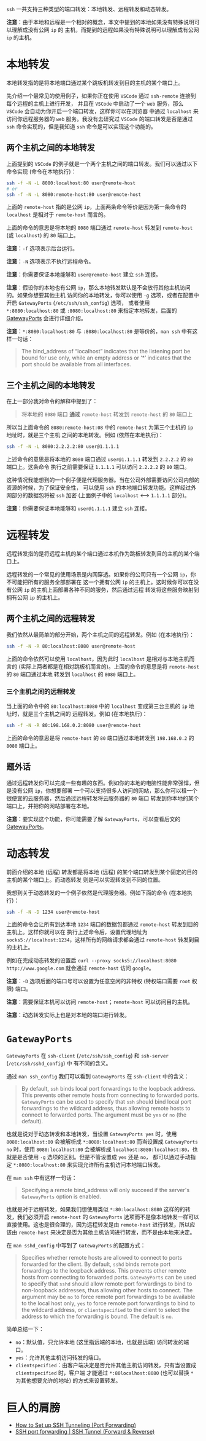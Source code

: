 `ssh` 一共支持三种类型的端口转发：本地转发、远程转发和动态转发。

**注意**：由于本地和远程是一个相对的概念，本文中提到的本地如果没有特殊说明可以理解成没有公网 `ip` 的
主机，而提到的远程如果没有特殊说明可以理解成有公网 `ip` 的主机。

# 本地转发
本地转发指的是将本地端口通过某个跳板机转发到目的主机的某个端口上。

先介绍一个最常见的使用例子，如果你正在使用 `VSCode` 通过 `ssh-remote` 连接到每个远程的主机上进行开发，
并且在 `VSCode` 中启动了一个 `web` 服务，那么 `VSCode` 会自动为你开启一个端口转发，这样你可以在浏览器
中通过 `localhost` 来访问你远程服务器的 `web` 服务。我没有去研究过 `VSCode` 的端口转发是否是通过 `ssh`
命令实现的，但是我知道 `ssh` 命令是可以实现这个功能的。

## 两个主机之间的本地转发
上面提到的 `VSCode` 的例子就是一个两个主机之间的端口转发。我们可以通过以下命令实现 (命令在本地执行)：

```bash
ssh -f -N -L 8080:localhost:80 user@remote-host
# or
ssh -f -N -L 8080:remote-host:80 user@remote-host
```

上面的 `remote-host` 指的是公网 `ip`，上面两条命令等价是因为第一条命令的 `localhost` 是相对于
`remote-host` 而言的。

上面的命令的意思是将本地的 `8080` 端口通过 `remote-host` 转发到 `remote-host` (或 `localhost`) 的
`80` 端口上。

**注意**：`-f` 选项表示后台运行。

**注意**：`-N` 选项表示不执行远程命令。

**注意**：你需要保证本地能够和 `user@remote-host` 建立 `ssh` 连接。

**注意**：假设你的本地也有公网 `ip`，那么本地转发默认是不会放行其他主机访问的。如果你想要其他主机
访问你的本地转发，你可以使用 `-g` 选项，或者在配置中开启 `GatewayPorts` (`/etc/ssh/ssh_config`) 选项，
或者使用 `*:8080:localhost:80` 或 `:8080:localhost:80` 来指定本地转发，后面的
[GatewayPorts](#gatewayports) 会进行详细介绍。

**注意**：`*:8080:localhost:80` 与 `:8080:localhost:80` 是等价的，`man ssh` 中有这样一句话：
> The bind_address of “localhost” indicates that the listening port be bound for use only, while
an empty address or ‘*’ indicates that the port should be available from all interfaces.

## 三个主机之间的本地转发
在上一部分我对命令的解释中提到了：
> 将本地的 `8080` 端口 **通过** `remote-host` 转发到 `remote-host` 的 `80` 端口上

所以当上面命令的 `8080:remote-host:08` 中的 `remote-host` 为第三个主机的 `ip` 地址时，就是三个主机
之间的本地转发。例如 (依然在本地执行)：

```bash
ssh -f -N -L 8080:2.2.2.2:80 user@1.1.1.1
```

上述命令的意思是将本地的 `8080` 端口通过 `user@1.1.1.1` 转发到 `2.2.2.2` 的 `80` 端口上。这条命令
执行之前需要保证 `1.1.1.1` 可以访问 `2.2.2.2` 的 `80` 端口。

这种情况我能想到的一个例子便是代理服务器。当在公司外部需要访问公司内部的资源的时候，为了保证安全性，
可以使用 `ssh` 的本地端口转发功能。这样经过外网部分的数据包将被 `ssh` 加密
(上面例子中的 `localhost` <--> `1.1.1.1` 部分)。

**注意**：你需要保证本地能够和 `user@1.1.1.1` 建立 `ssh` 连接。

# 远程转发
远程转发指的是将远程主机的某个端口通过本机作为跳板转发到目的主机的某个端口上。

远程转发的一个常见的使用场景是内网穿透。如果你的公司只有一个公网 `ip`，你不可能把所有的服务全部部署在
这一个拥有公网 `ip` 的主机上。这时候你可以在没有公网 `ip` 的主机上面部署各种不同的服务，然后通过远程
转发将这些服务映射到拥有公网 `ip` 的主机上。

## 两个主机之间的远程转发
我们依然从最简单的部分开始，两个主机之间的远程转发。例如 (在本地执行)：

```bash
ssh -f -N -R 80:localhost:8080 user@remote-host
```

上面的命令依然可以使用 `localhost`，因为此时 `localhost` 是相对与本地主机而言的
(实际上两者都是在相对跳板机而言的)。上面的命令的意思是将 `remote-host` 的 `80` 端口通过本地
转发到 `localhost` 的 `8080` 端口上。

### 三个主机之间的远程转发
当上面的命令中的 `80:localhost:8080` 中的 `localhost` 变成第三台主机的 `ip` 地址时，就是三个主机之间的
远程转发。例如 (在本地执行)：

```bash
ssh -f -N -R 80:198.168.0.2:8080 user@remote-host
```

上面的命令的意思是将 `remote-host` 的 `80` 端口通过本地转发到 `198.168.0.2` 的 `8080` 端口上。

## 题外话
通过远程转发你可以完成一些有趣的东西。例如你的本地的电脑性能非常强悍，但是没有公网 `ip`，你想要部署
一个可以支持很多人访问的网站，那么你可以租一个很便宜的云服务器，然后通过远程转发将云服务器的 `80` 端口
转发到你本地的某个端口上，并把你的网站部署在本地。

**注意**：要实现这个功能，你可能需要了解 `GatewayPorts`，可以查看后文的 [GatewayPorts](#gatewayports)。

# 动态转发
前面介绍的本地 (远程) 转发都是将本地 (远程) 的某个端口转发到某个固定的目的主机的某个端口上。而动态转发
则是可以实现转发到不同的位置。

我想到关于动态转发的一个例子依然是代理服务器。例如下面的命令 (在本地执行)：

```bash
ssh -f -N -D 1234 user@remote-host
```

上面的命令会让所有到达本地 `1234` 端口的数据包都通过 `remote-host` 转发到目的主机上。这样你就可以在
执行上述命令后，设置代理地址为 `socks5://localhost:1234`，这样所有的网络请求都会通过 `remote-host`
转发到目的主机上。

例如在完成动态转发的设置后 `curl --proxy socks5://localhost:8080 http://www.google.com` 就会通过
`remote-host` 访问 `google`。

**注意**：`-D` 选项后面的端口号可以设置为任意空闲的非特权 (特权端口需要 `root` 权限) 端口。

**注意**：需要保证本机可以访问 `remote-host`；`remote-host` 可以访问目的主机。

**注意**：动态转发实际上也是对本地的端口进行转发。

# `GatewayPorts`
`GatewayPorts` 在 `ssh-client` (`/etc/ssh/ssh_config`) 和 `ssh-server` (`/etc/ssh/sshd_config`) 中
有不同的含义。

通过 `man ssh_config` 我们可以看到 `GatewayPorts` 在 `ssh-client` 中的含义：
> By default, `ssh` binds local port forwardings to the loopback address. This prevents other
remote hosts from connecting to forwarded ports. `GatewayPorts` can be used to specify that `ssh`
should bind local port forwardings to the wildcard address, thus allowing remote hosts to connect
to forwarded ports. The argument must be `yes` or `no` (the default).

也就是说对于动态转发和本地转发，当设置 `GatewayPorts yes` 时，使用 `8080:localhost:80` 会被解析成
`*:8080:localhost:80` 而当设置成 `GatewayPorts no` 时，使用 `8080:localhost:80` 会被解析成
`localhost:8080:localhost:80`，也就是是否使用 `-g` 选项的区别。但是不管设置成 `yes` 还是 `no`，
都可以通过手动指定 `*:8080:localhost:80` 来实现允许所有主机访问本地端口转发。

在 `man ssh` 中有这样一句话：
> Specifying a remote bind_address will only succeed if the server's `GatewayPorts` option is
enabled.

也就是对于远程转发，如果我们想使用类似 `*:80:localhost:8080` 这样的的转发，我们必须开启 `remote-host`
的 `GatewayPorts` 选项而不是像本地转发一样可以直接使用。这也是很合理的，因为远程转发是由 `remote-host`
进行转发，所以应该由 `remote-host` 来决定是否为其他主机访问进行转发，而不是由本地来决定。

在 `man sshd_config` 中写到了 `GatewayPorts` 的配置方式：
> Specifies whether remote hosts are allowed to connect to ports forwarded for the client. By
default, `sshd` binds remote port forwardings to the loopback address. This prevents other remote
hosts from connecting to forwarded ports. `GatewayPorts` can be used to specify that `sshd` should
allow remote port forwardings to bind to non-loopback addresses, thus allowing other hosts to
connect. The argument may be `no` to force remote port forwardings to be available to the local
host only, `yes` to force remote port forwardings to bind to the wildcard address, or
`clientspecified` to the client to select the address to which the forwarding is bound. The default
is `no`.

简单总结一下：
* `no`：默认值，只允许本地 (这里指远端的本地，也就是远端) 访问转发的端口。
* `yes`：允许其他主机访问转发的端口。
* `clientspecified`：由客户端决定是否允许其他主机访问转发，只有当设置成 `clientspecified` 时，客户端
才能通过 `*:80localhost:8080` (也可以替换 `*` 为其他想要允许的地址) 的方式来设置转发。

# 巨人的肩膀
* [How to Set up SSH Tunneling (Port Forwarding)](https://linuxize.com/post/how-to-setup-ssh-tunneling/)
* [SSH port forwarding \| SSH Tunnel (Forward & Reverse)](https://www.golinuxcloud.com/setup-ssh-port-forwarding/)
